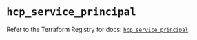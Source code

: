 # `hcp_service_principal`

Refer to the Terraform Registry for docs: [`hcp_service_principal`](https://registry.terraform.io/providers/hashicorp/hcp/0.109.0/docs/resources/service_principal).
